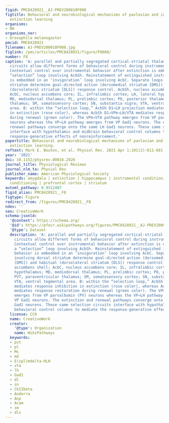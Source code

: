 ```yaml
---
figid: PMC8428921__AJ-PREV200010F008
figtitle: Behavioral and neurobiological mechanisms of pavlovian and instrumental
  extinction learning
organisms:
- NA
organisms_ner:
- Drosophila melanogaster
pmcid: PMC8428921
filename: AJ-PREV200010F008.jpg
figlink: /pmc/articles/PMC8428921/figure/F0008/
number: F8
caption: 'A: parallel and partially segregated cortical-striatal thalamic-cortical
  circuits allow different forms of behavioral control during instrumental learning.
  Contextual control over instrumental behavior after extinction is embedded in a
  “selection” loop involving AcbSh. Reinstatement of extinguished instrumental behavior
  is embedded in an ‘invigoration’ loop involving AcbC. Separate loops involving dorsal
  striatum determine goal-directed action (dorsomedial striatum [DMS]) and habitual
  (dorsolateral striatum [DLS]) response control. AcbSh, nucleus accumbens shell;
  AcbC, nucleus accumbens core; IL, infralimbic cortex; LH, lateral hypothalamus;
  MD, mediodorsal thalamus; PL, prelimbic cortex; PO, posterior thalamus; PVT, paraventricular
  thalamus; SM, somatosensory cortex; SN, substantia nigra; VTA, ventral tegmental
  area. B: within the “selection loop,” AcbSh D1→LH projection mediates response inhibition
  in extinction (rose color), whereas AcbSh D1→VPm→LH/VTA mediates response restoration
  during renewal (green color). The VPm→VTA pathway emerges from VP parvalbumin (PV)
  neurons whereas the VP→LH pathway emerges from VP Gad1 neurons. The extinction and
  renewal pathways converge onto the same LH Gad1 neurons. These same selection circuits
  interface with hypothalamic and midbrain behavioral control columns to mediate the
  response-generative effects of nonreinforcement.'
papertitle: Behavioral and neurobiological mechanisms of pavlovian and instrumental
  extinction learning.
reftext: Mark E. Bouton, et al. Physiol Rev. 2021 Apr 1;101(2):611-681.
year: '2021'
doi: 10.1152/physrev.00016.2020
journal_title: Physiological Reviews
journal_nlm_ta: Physiol Rev
publisher_name: American Physiological Society
keywords: amygdala | extinction | hippocampus | instrumental conditioning | Pavlovian
  conditioning | prefrontal cortex | striatum
automl_pathway: 0.9312487
figid_alias: PMC8428921__F8
figtype: Figure
redirect_from: /figures/PMC8428921__F8
ndex: ''
seo: CreativeWork
schema-jsonld:
  '@context': https://schema.org/
  '@id': https://pfocr.wikipathways.org/figures/PMC8428921__AJ-PREV200010F008.html
  '@type': Dataset
  description: 'A: parallel and partially segregated cortical-striatal thalamic-cortical
    circuits allow different forms of behavioral control during instrumental learning.
    Contextual control over instrumental behavior after extinction is embedded in
    a “selection” loop involving AcbSh. Reinstatement of extinguished instrumental
    behavior is embedded in an ‘invigoration’ loop involving AcbC. Separate loops
    involving dorsal striatum determine goal-directed action (dorsomedial striatum
    [DMS]) and habitual (dorsolateral striatum [DLS]) response control. AcbSh, nucleus
    accumbens shell; AcbC, nucleus accumbens core; IL, infralimbic cortex; LH, lateral
    hypothalamus; MD, mediodorsal thalamus; PL, prelimbic cortex; PO, posterior thalamus;
    PVT, paraventricular thalamus; SM, somatosensory cortex; SN, substantia nigra;
    VTA, ventral tegmental area. B: within the “selection loop,” AcbSh D1→LH projection
    mediates response inhibition in extinction (rose color), whereas AcbSh D1→VPm→LH/VTA
    mediates response restoration during renewal (green color). The VPm→VTA pathway
    emerges from VP parvalbumin (PV) neurons whereas the VP→LH pathway emerges from
    VP Gad1 neurons. The extinction and renewal pathways converge onto the same LH
    Gad1 neurons. These same selection circuits interface with hypothalamic and midbrain
    behavioral control columns to mediate the response-generative effects of nonreinforcement.'
  license: CC0
  name: CreativeWork
  creator:
    '@type': Organization
    name: WikiPathways
  keywords:
  - pvt
  - pl
  - Ms
  - md
  - E(spl)mdelta-HLH
  - vta
  - lh
  - Gad1
  - dl
  - sn
  - CkIIbeta
  - Andorra
  - Anp
  - Acam
  - sm
  - dls
---
```

